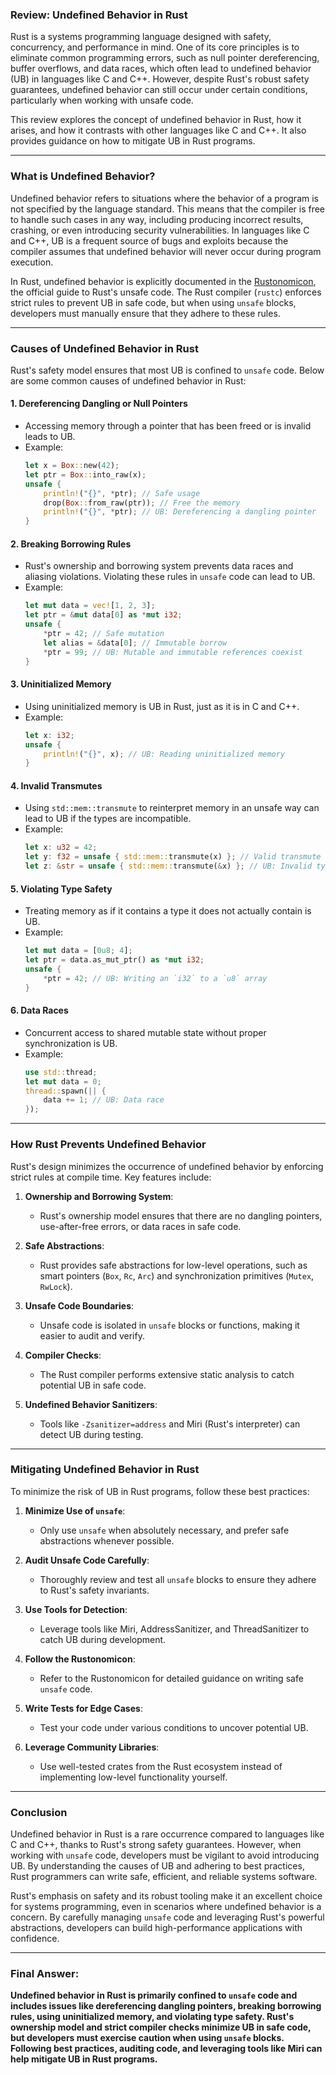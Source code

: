 ### Review: Undefined Behavior in Rust

Rust is a systems programming language designed with safety, concurrency, and performance in mind. One of its core principles is to eliminate common programming errors, such as null pointer dereferencing, buffer overflows, and data races, which often lead to undefined behavior (UB) in languages like C and C++. However, despite Rust's robust safety guarantees, undefined behavior can still occur under certain conditions, particularly when working with unsafe code.

This review explores the concept of undefined behavior in Rust, how it arises, and how it contrasts with other languages like C and C++. It also provides guidance on how to mitigate UB in Rust programs.

---

### What is Undefined Behavior?

Undefined behavior refers to situations where the behavior of a program is not specified by the language standard. This means that the compiler is free to handle such cases in any way, including producing incorrect results, crashing, or even introducing security vulnerabilities. In languages like C and C++, UB is a frequent source of bugs and exploits because the compiler assumes that undefined behavior will never occur during program execution.

In Rust, undefined behavior is explicitly documented in the [Rustonomicon](https://doc.rust-lang.org/nomicon/), the official guide to Rust's unsafe code. The Rust compiler (`rustc`) enforces strict rules to prevent UB in safe code, but when using `unsafe` blocks, developers must manually ensure that they adhere to these rules.

---

### Causes of Undefined Behavior in Rust

Rust's safety model ensures that most UB is confined to `unsafe` code. Below are some common causes of undefined behavior in Rust:

#### 1. **Dereferencing Dangling or Null Pointers**
   - Accessing memory through a pointer that has been freed or is invalid leads to UB.
   - Example:
     ```rust
     let x = Box::new(42);
     let ptr = Box::into_raw(x);
     unsafe {
         println!("{}", *ptr); // Safe usage
         drop(Box::from_raw(ptr)); // Free the memory
         println!("{}", *ptr); // UB: Dereferencing a dangling pointer
     }
     ```

#### 2. **Breaking Borrowing Rules**
   - Rust's ownership and borrowing system prevents data races and aliasing violations. Violating these rules in `unsafe` code can lead to UB.
   - Example:
     ```rust
     let mut data = vec![1, 2, 3];
     let ptr = &mut data[0] as *mut i32;
     unsafe {
         *ptr = 42; // Safe mutation
         let alias = &data[0]; // Immutable borrow
         *ptr = 99; // UB: Mutable and immutable references coexist
     }
     ```

#### 3. **Uninitialized Memory**
   - Using uninitialized memory is UB in Rust, just as it is in C and C++.
   - Example:
     ```rust
     let x: i32;
     unsafe {
         println!("{}", x); // UB: Reading uninitialized memory
     }
     ```

#### 4. **Invalid Transmutes**
   - Using `std::mem::transmute` to reinterpret memory in an unsafe way can lead to UB if the types are incompatible.
   - Example:
     ```rust
     let x: u32 = 42;
     let y: f32 = unsafe { std::mem::transmute(x) }; // Valid transmute
     let z: &str = unsafe { std::mem::transmute(&x) }; // UB: Invalid type conversion
     ```

#### 5. **Violating Type Safety**
   - Treating memory as if it contains a type it does not actually contain is UB.
   - Example:
     ```rust
     let mut data = [0u8; 4];
     let ptr = data.as_mut_ptr() as *mut i32;
     unsafe {
         *ptr = 42; // UB: Writing an `i32` to a `u8` array
     }
     ```

#### 6. **Data Races**
   - Concurrent access to shared mutable state without proper synchronization is UB.
   - Example:
     ```rust
     use std::thread;
     let mut data = 0;
     thread::spawn(|| {
         data += 1; // UB: Data race
     });
     ```

---

### How Rust Prevents Undefined Behavior

Rust's design minimizes the occurrence of undefined behavior by enforcing strict rules at compile time. Key features include:

1. **Ownership and Borrowing System**:
   - Rust's ownership model ensures that there are no dangling pointers, use-after-free errors, or data races in safe code.

2. **Safe Abstractions**:
   - Rust provides safe abstractions for low-level operations, such as smart pointers (`Box`, `Rc`, `Arc`) and synchronization primitives (`Mutex`, `RwLock`).

3. **Unsafe Code Boundaries**:
   - Unsafe code is isolated in `unsafe` blocks or functions, making it easier to audit and verify.

4. **Compiler Checks**:
   - The Rust compiler performs extensive static analysis to catch potential UB in safe code.

5. **Undefined Behavior Sanitizers**:
   - Tools like `-Zsanitizer=address` and Miri (Rust's interpreter) can detect UB during testing.

---

### Mitigating Undefined Behavior in Rust

To minimize the risk of UB in Rust programs, follow these best practices:

1. **Minimize Use of `unsafe`**:
   - Only use `unsafe` when absolutely necessary, and prefer safe abstractions whenever possible.

2. **Audit Unsafe Code Carefully**:
   - Thoroughly review and test all `unsafe` blocks to ensure they adhere to Rust's safety invariants.

3. **Use Tools for Detection**:
   - Leverage tools like Miri, AddressSanitizer, and ThreadSanitizer to catch UB during development.

4. **Follow the Rustonomicon**:
   - Refer to the Rustonomicon for detailed guidance on writing safe `unsafe` code.

5. **Write Tests for Edge Cases**:
   - Test your code under various conditions to uncover potential UB.

6. **Leverage Community Libraries**:
   - Use well-tested crates from the Rust ecosystem instead of implementing low-level functionality yourself.

---

### Conclusion

Undefined behavior in Rust is a rare occurrence compared to languages like C and C++, thanks to Rust's strong safety guarantees. However, when working with `unsafe` code, developers must be vigilant to avoid introducing UB. By understanding the causes of UB and adhering to best practices, Rust programmers can write safe, efficient, and reliable systems software.

Rust's emphasis on safety and its robust tooling make it an excellent choice for systems programming, even in scenarios where undefined behavior is a concern. By carefully managing `unsafe` code and leveraging Rust's powerful abstractions, developers can build high-performance applications with confidence.

---

### Final Answer:
**Undefined behavior in Rust is primarily confined to `unsafe` code and includes issues like dereferencing dangling pointers, breaking borrowing rules, using uninitialized memory, and violating type safety. Rust's ownership model and strict compiler checks minimize UB in safe code, but developers must exercise caution when using `unsafe` blocks. Following best practices, auditing code, and leveraging tools like Miri can help mitigate UB in Rust programs.**
